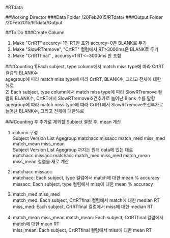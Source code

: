 #RTdata

##Working Director
###Data Folder
/20Feb2015/RTdata/
###Output Folder
/20Feb2015/RTdata/Output

##To Do
###Create Column
1) Make "CrtRT" accurcy=1인 RT만 포함  accurcy=0은 BLANK로 두기   <br />
2) Make "SlowRTremove", "CrtRT" 컬럼에서 RT>3000ms은 BLANK로 두기 <br />
3) Make "CrtRTfinal" , accurcy=1 RT<=3000ms 만 포함 <br />


###Counting
1)Each subject, type column에서 match miss type에 따라 CrtRT 컬럼의 BLANK수  <br />
agegroup에 따라 match miss type에 따라 CrtRT, BLANK수, 그리고 전체에 대한 %로 <br />
2) Each subject, type column에서 match miss type에 따라 SlowRTremove 컬럼의 BLANK수, CrtRT에서 SlowRTremove조건추가로 늘어난 Blank 수를 말함  <br />
agegroup에 따라 match miss type에 따라  CrtRT에서 SlowRTremove조건추가로 늘어난 BLANK수, 그리고 전체에 대한%로 <br />

###Counting 후 추가로 제외할 Subject 결정 후, mean 계산
1) column 구성 <br />
Subject Version List Agegroup matchacc missacc match_med miss_med match_mean miss_mean <br />
Subject Version List Agegroup 까지는 원래 data에 있는 대로 <br />
matchacc missacc matchacc match_med miss_med match_mean miss_mean 컬럼을 새로 계산 <br />

2) matchacc missacc  <br />
matchacc: Each subject, type 컬럼에서 match에 대한  mean % accuracy <br />
missacc: Each subject, type 컬럼에서 miss에 대한  mean % accuracy <br />

3) match_med miss_med <br />
match_med: Each subject, CrtRTfinal 컬럼에서 match에 대한  median RT <br />
miss_med: Each subject, CrtRTfinal 컬럼에서 miss에 대한  median RT <br />

4) match_mean miss_mean
match_mean: Each subject, CrtRTfinal 컬럼에서 match에 대한  mean RT <br />
miss_mean: Each subject, CrtRTfinal 컬럼에서 miss에 대한  mean RT <br />

